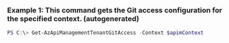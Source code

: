 ### Example 1: This command gets the Git access configuration for the specified context. (autogenerated)
```powershell
PS C:\> Get-AzApiManagementTenantGitAccess -Context $apimContext
```

